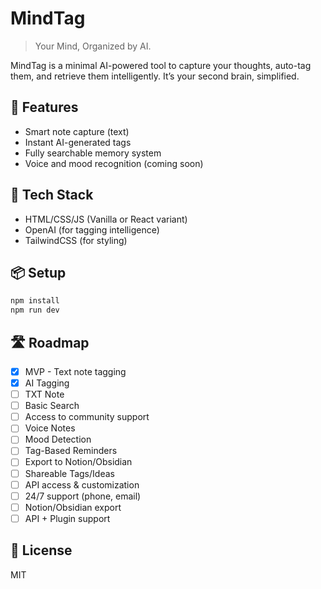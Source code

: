 # MindTag

> Your Mind, Organized by AI.

MindTag is a minimal AI-powered tool to capture your thoughts, auto-tag them, and retrieve them intelligently. It’s your second brain, simplified.

## 🚀 Features
- Smart note capture (text)
- Instant AI-generated tags
- Fully searchable memory system
- Voice and mood recognition (coming soon)

## 🧱 Tech Stack
- HTML/CSS/JS (Vanilla or React variant)
- OpenAI (for tagging intelligence)
- TailwindCSS (for styling)

## 📦 Setup
```bash
npm install
npm run dev
```

## 🛣️ Roadmap
- [x] MVP - Text note tagging
- [x] AI Tagging
- [ ] TXT Note
- [ ] Basic Search
- [ ] Access to community support
- [ ] Voice Notes
- [ ] Mood Detection
- [ ] Tag-Based Reminders
- [ ] Export to Notion/Obsidian
- [ ] Shareable Tags/Ideas
- [ ] API access & customization
- [ ] 24/7 support (phone, email)
- [ ] Notion/Obsidian export
- [ ] API + Plugin support

## 📄 License
MIT
